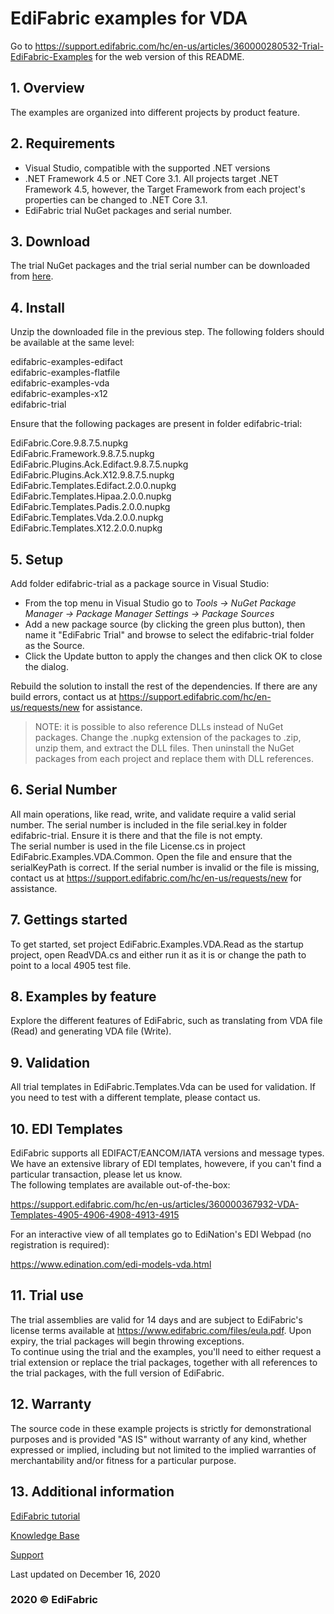 # EdiFabric examples for VDA

Go to https://support.edifabric.com/hc/en-us/articles/360000280532-Trial-EdiFabric-Examples for the web version of this README.

## 1. Overview
The examples are organized into different projects by product feature.

## 2. Requirements
- Visual Studio, compatible with the supported .NET versions
- .NET Framework 4.5 or .NET Core 3.1. All projects target .NET Framework 4.5, however, the Target Framework from each project's properties can be changed to .NET Core 3.1.
- EdiFabric trial NuGet packages and serial number.

## 3. Download
The trial NuGet packages and the trial serial number can be downloaded from [here](https://sowl.co/oApEt). 

## 4. Install
Unzip the downloaded file in the previous step. The following folders should be available at the same level:  

edifabric-examples-edifact  
edifabric-examples-flatfile  
edifabric-examples-vda  
edifabric-examples-x12  
edifabric-trial  

Ensure that the following packages are present in folder edifabric-trial:  

EdiFabric.Core.9.8.7.5.nupkg  
EdiFabric.Framework.9.8.7.5.nupkg  
EdiFabric.Plugins.Ack.Edifact.9.8.7.5.nupkg  
EdiFabric.Plugins.Ack.X12.9.8.7.5.nupkg  
EdiFabric.Templates.Edifact.2.0.0.nupkg  
EdiFabric.Templates.Hipaa.2.0.0.nupkg  
EdiFabric.Templates.Padis.2.0.0.nupkg  
EdiFabric.Templates.Vda.2.0.0.nupkg  
EdiFabric.Templates.X12.2.0.0.nupkg  

## 5. Setup
Add folder edifabric-trial as a package source in Visual Studio:
- From the top menu in Visual Studio go to *Tools -> NuGet Package Manager -> Package Manager Settings -> Package Sources*
- Add a new package source (by clicking the green plus button), then name it "EdiFabric Trial" and browse to select the edifabric-trial folder as the Source.
- Click the Update button to apply the changes and then click OK to close the dialog.  

Rebuild the solution to install the rest of the dependencies. If there are any build errors, contact us at https://support.edifabric.com/hc/en-us/requests/new for assistance.  

> NOTE: it is possible to also reference DLLs instead of NuGet packages. Change the .nupkg extension of the packages to .zip, unzip them, and extract the DLL files. 
Then uninstall the NuGet packages from each project and replace them with DLL references.  

## 6. Serial Number
All main operations, like read, write, and validate require a valid serial number. The serial number is included in the file serial.key in folder edifabric-trial. Ensure it is there and that the file is not empty.  
The serial number is used in the file License.cs in project EdiFabric.Examples.VDA.Common. Open the file and ensure that the serialKeyPath is correct.
If the serial number is invalid or the file is missing, contact us at https://support.edifabric.com/hc/en-us/requests/new for assistance.  

## 7. Gettings started
To get started, set project EdiFabric.Examples.VDA.Read as the startup project, open ReadVDA.cs and either run it as it is or change the path to point to a local 4905 test file.  

## 8. Examples by feature
Explore the different features of EdiFabric, such as translating from VDA file (Read) and generating VDA file (Write).  

## 9. Validation
All trial templates in EdiFabric.Templates.Vda can be used for validation. If you need to test with a different template, please contact us.  

## 10. EDI Templates
EdiFabric supports all EDIFACT/EANCOM/IATA versions and message types. We have an extensive library of EDI templates, howevere, if you can't find a particular transaction, please let us know.   
The following templates are available out-of-the-box:  

https://support.edifabric.com/hc/en-us/articles/360000367932-VDA-Templates-4905-4906-4908-4913-4915

For an interactive view of all templates go to EdiNation's EDI Webpad (no registration is required):  

https://www.edination.com/edi-models-vda.html

## 11. Trial use
The trial assemblies are valid for 14 days and are subject to EdiFabric's license terms available at https://www.edifabric.com/files/eula.pdf. Upon expiry, the trial packages will begin throwing exceptions.   
To continue using the trial and the examples, you'll need to either request a trial extension or replace the trial packages, together with all references to the trial packages, with the full version of EdiFabric.   

## 12. Warranty
The source code in these example projects is strictly for demonstrational purposes and is provided "AS IS" without warranty of any kind, whether expressed or implied, including but not limited to the implied warranties of merchantability and/or fitness for a particular purpose.  

## 13. Additional information

[EdiFabric tutorial](https://support.edifabric.com/hc/en-us/articles/360000291511-Tutorial-EDI-NET-Tools-Basics)

[Knowledge Base](https://support.edifabric.com)

[Support](https://support.edifabric.com/hc/en-us/requests/new)

Last updated on December 16, 2020
### 2020 © EdiFabric
